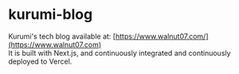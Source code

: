 # kurumi-blog

Kurumi's tech blog available at: [https://www.walnut07.com/](https://www.walnut07.com) \
It is built with Next.js, and continuously integrated and continuously deployed to Vercel.
